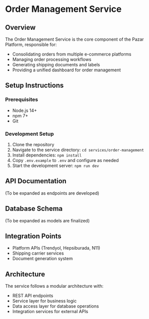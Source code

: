 # Order Management Service

## Overview

The Order Management Service is the core component of the Pazar Platform, responsible for:

- Consolidating orders from multiple e-commerce platforms
- Managing order processing workflows
- Generating shipping documents and labels
- Providing a unified dashboard for order management

## Setup Instructions

### Prerequisites

- Node.js 14+
- npm 7+
- Git

### Development Setup

1. Clone the repository
2. Navigate to the service directory: `cd services/order-management`
3. Install dependencies: `npm install`
4. Copy `.env.example` to `.env` and configure as needed
5. Start the development server: `npm run dev`

## API Documentation

(To be expanded as endpoints are developed)

## Database Schema

(To be expanded as models are finalized)

## Integration Points

- Platform APIs (Trendyol, Hepsiburada, N11)
- Shipping carrier services
- Document generation system

## Architecture

The service follows a modular architecture with:

- REST API endpoints
- Service layer for business logic
- Data access layer for database operations
- Integration services for external APIs
